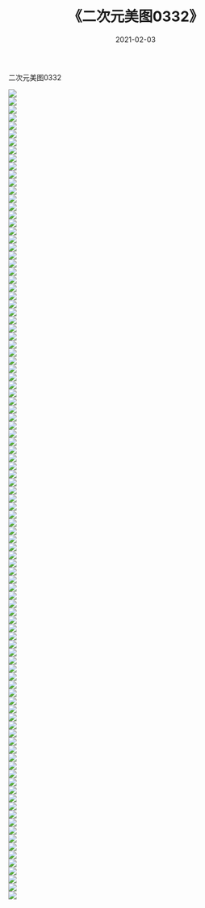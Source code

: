 ﻿---
layout: post
title:  《二次元美图0332》
date:   2021-02-03
img: http://imgx.orgx.ga/二次元/2021/二次元美图0332/000.jpg
categories: [美女, 清纯, 唯美]
---

二次元美图0332

 ![](http://imgx.orgx.ga/二次元/2021/二次元美图0332/001.jpg) <br>![](http://imgx.orgx.ga/二次元/2021/二次元美图0332/002.jpg) <br>![](http://imgx.orgx.ga/二次元/2021/二次元美图0332/003.jpg) <br>![](http://imgx.orgx.ga/二次元/2021/二次元美图0332/004.jpg) <br>![](http://imgx.orgx.ga/二次元/2021/二次元美图0332/005.jpg) <br>![](http://imgx.orgx.ga/二次元/2021/二次元美图0332/006.jpg) <br>![](http://imgx.orgx.ga/二次元/2021/二次元美图0332/007.jpg) <br>![](http://imgx.orgx.ga/二次元/2021/二次元美图0332/008.jpg) <br>![](http://imgx.orgx.ga/二次元/2021/二次元美图0332/009.jpg) <br>![](http://imgx.orgx.ga/二次元/2021/二次元美图0332/010.jpg) <br>![](http://imgx.orgx.ga/二次元/2021/二次元美图0332/011.jpg) <br>![](http://imgx.orgx.ga/二次元/2021/二次元美图0332/012.jpg) <br>![](http://imgx.orgx.ga/二次元/2021/二次元美图0332/013.jpg) <br>![](http://imgx.orgx.ga/二次元/2021/二次元美图0332/014.jpg) <br>![](http://imgx.orgx.ga/二次元/2021/二次元美图0332/015.jpg) <br>![](http://imgx.orgx.ga/二次元/2021/二次元美图0332/016.jpg) <br>![](http://imgx.orgx.ga/二次元/2021/二次元美图0332/017.jpg) <br>![](http://imgx.orgx.ga/二次元/2021/二次元美图0332/018.jpg) <br>![](http://imgx.orgx.ga/二次元/2021/二次元美图0332/019.jpg) <br>![](http://imgx.orgx.ga/二次元/2021/二次元美图0332/020.jpg) <br>![](http://imgx.orgx.ga/二次元/2021/二次元美图0332/021.jpg) <br>![](http://imgx.orgx.ga/二次元/2021/二次元美图0332/022.jpg) <br>![](http://imgx.orgx.ga/二次元/2021/二次元美图0332/023.jpg) <br>![](http://imgx.orgx.ga/二次元/2021/二次元美图0332/024.jpg) <br>![](http://imgx.orgx.ga/二次元/2021/二次元美图0332/025.jpg) <br>![](http://imgx.orgx.ga/二次元/2021/二次元美图0332/026.jpg) <br>![](http://imgx.orgx.ga/二次元/2021/二次元美图0332/027.jpg) <br>![](http://imgx.orgx.ga/二次元/2021/二次元美图0332/028.jpg) <br>![](http://imgx.orgx.ga/二次元/2021/二次元美图0332/029.jpg) <br>![](http://imgx.orgx.ga/二次元/2021/二次元美图0332/030.jpg) <br>![](http://imgx.orgx.ga/二次元/2021/二次元美图0332/031.jpg) <br>![](http://imgx.orgx.ga/二次元/2021/二次元美图0332/032.jpg) <br>![](http://imgx.orgx.ga/二次元/2021/二次元美图0332/033.jpg) <br>![](http://imgx.orgx.ga/二次元/2021/二次元美图0332/034.jpg) <br>![](http://imgx.orgx.ga/二次元/2021/二次元美图0332/035.jpg) <br>![](http://imgx.orgx.ga/二次元/2021/二次元美图0332/036.jpg) <br>![](http://imgx.orgx.ga/二次元/2021/二次元美图0332/037.jpg) <br>![](http://imgx.orgx.ga/二次元/2021/二次元美图0332/038.jpg) <br>![](http://imgx.orgx.ga/二次元/2021/二次元美图0332/039.jpg) <br>![](http://imgx.orgx.ga/二次元/2021/二次元美图0332/040.jpg) <br>![](http://imgx.orgx.ga/二次元/2021/二次元美图0332/041.jpg) <br>![](http://imgx.orgx.ga/二次元/2021/二次元美图0332/042.jpg) <br>![](http://imgx.orgx.ga/二次元/2021/二次元美图0332/043.jpg) <br>![](http://imgx.orgx.ga/二次元/2021/二次元美图0332/044.jpg) <br>![](http://imgx.orgx.ga/二次元/2021/二次元美图0332/045.jpg) <br>![](http://imgx.orgx.ga/二次元/2021/二次元美图0332/046.jpg) <br>![](http://imgx.orgx.ga/二次元/2021/二次元美图0332/047.jpg) <br>![](http://imgx.orgx.ga/二次元/2021/二次元美图0332/048.jpg) <br>![](http://imgx.orgx.ga/二次元/2021/二次元美图0332/049.jpg) <br>![](http://imgx.orgx.ga/二次元/2021/二次元美图0332/050.jpg) <br>![](http://imgx.orgx.ga/二次元/2021/二次元美图0332/051.jpg) <br>![](http://imgx.orgx.ga/二次元/2021/二次元美图0332/052.jpg) <br>![](http://imgx.orgx.ga/二次元/2021/二次元美图0332/053.jpg) <br>![](http://imgx.orgx.ga/二次元/2021/二次元美图0332/054.jpg) <br>![](http://imgx.orgx.ga/二次元/2021/二次元美图0332/055.jpg) <br>![](http://imgx.orgx.ga/二次元/2021/二次元美图0332/056.jpg) <br>![](http://imgx.orgx.ga/二次元/2021/二次元美图0332/057.jpg) <br>![](http://imgx.orgx.ga/二次元/2021/二次元美图0332/058.jpg) <br>![](http://imgx.orgx.ga/二次元/2021/二次元美图0332/059.jpg) <br>![](http://imgx.orgx.ga/二次元/2021/二次元美图0332/060.jpg) <br>![](http://imgx.orgx.ga/二次元/2021/二次元美图0332/061.jpg) <br>![](http://imgx.orgx.ga/二次元/2021/二次元美图0332/062.jpg) <br>![](http://imgx.orgx.ga/二次元/2021/二次元美图0332/063.jpg) <br>![](http://imgx.orgx.ga/二次元/2021/二次元美图0332/064.jpg) <br>![](http://imgx.orgx.ga/二次元/2021/二次元美图0332/065.jpg) <br>![](http://imgx.orgx.ga/二次元/2021/二次元美图0332/066.jpg) <br>![](http://imgx.orgx.ga/二次元/2021/二次元美图0332/067.jpg) <br>![](http://imgx.orgx.ga/二次元/2021/二次元美图0332/068.jpg) <br>![](http://imgx.orgx.ga/二次元/2021/二次元美图0332/069.jpg) <br>![](http://imgx.orgx.ga/二次元/2021/二次元美图0332/070.jpg) <br>![](http://imgx.orgx.ga/二次元/2021/二次元美图0332/071.jpg) <br>![](http://imgx.orgx.ga/二次元/2021/二次元美图0332/072.jpg) <br>![](http://imgx.orgx.ga/二次元/2021/二次元美图0332/073.jpg) <br>![](http://imgx.orgx.ga/二次元/2021/二次元美图0332/074.jpg) <br>![](http://imgx.orgx.ga/二次元/2021/二次元美图0332/075.jpg) <br>![](http://imgx.orgx.ga/二次元/2021/二次元美图0332/076.jpg) <br>![](http://imgx.orgx.ga/二次元/2021/二次元美图0332/077.jpg) <br>![](http://imgx.orgx.ga/二次元/2021/二次元美图0332/078.jpg) <br>![](http://imgx.orgx.ga/二次元/2021/二次元美图0332/079.jpg) <br>![](http://imgx.orgx.ga/二次元/2021/二次元美图0332/080.jpg) <br>![](http://imgx.orgx.ga/二次元/2021/二次元美图0332/081.jpg) <br>![](http://imgx.orgx.ga/二次元/2021/二次元美图0332/082.jpg) <br>![](http://imgx.orgx.ga/二次元/2021/二次元美图0332/083.jpg) <br>![](http://imgx.orgx.ga/二次元/2021/二次元美图0332/084.jpg) <br>![](http://imgx.orgx.ga/二次元/2021/二次元美图0332/085.jpg) <br>![](http://imgx.orgx.ga/二次元/2021/二次元美图0332/086.jpg) <br>![](http://imgx.orgx.ga/二次元/2021/二次元美图0332/087.jpg) <br>![](http://imgx.orgx.ga/二次元/2021/二次元美图0332/088.jpg) <br>![](http://imgx.orgx.ga/二次元/2021/二次元美图0332/089.jpg) <br>![](http://imgx.orgx.ga/二次元/2021/二次元美图0332/090.jpg) <br>![](http://imgx.orgx.ga/二次元/2021/二次元美图0332/091.jpg) <br>![](http://imgx.orgx.ga/二次元/2021/二次元美图0332/092.jpg) <br>![](http://imgx.orgx.ga/二次元/2021/二次元美图0332/093.jpg) <br>![](http://imgx.orgx.ga/二次元/2021/二次元美图0332/094.jpg) <br>![](http://imgx.orgx.ga/二次元/2021/二次元美图0332/095.jpg) <br>![](http://imgx.orgx.ga/二次元/2021/二次元美图0332/096.jpg) <br>![](http://imgx.orgx.ga/二次元/2021/二次元美图0332/097.jpg) <br>![](http://imgx.orgx.ga/二次元/2021/二次元美图0332/098.jpg) <br>![](http://imgx.orgx.ga/二次元/2021/二次元美图0332/099.jpg) <br>![](http://imgx.orgx.ga/二次元/2021/二次元美图0332/100.jpg) <br>